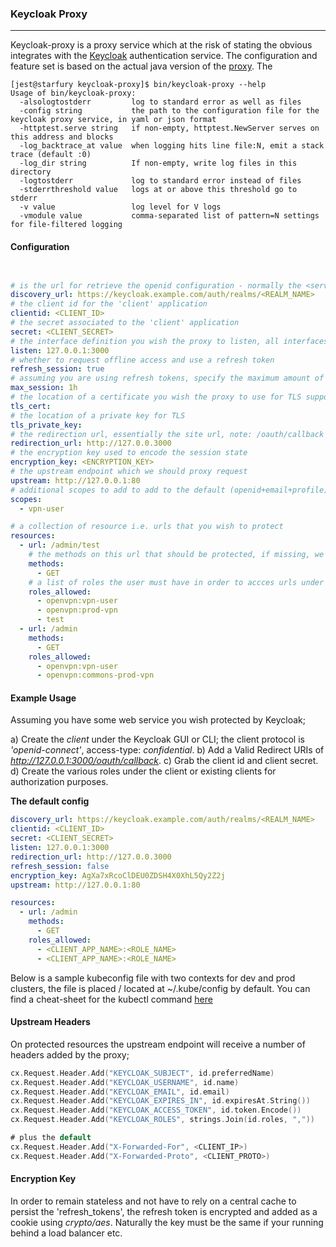 ### **Keycloak Proxy**
----

Keycloak-proxy is a proxy service which at the risk of stating the obvious integrates with the [Keycloak](https://github.com/keycloak/keycloak) authentication service. The configuration and feature set is based on the actual java version of the [proxy](https://docs.jboss.org/keycloak/docs/1.1.0.Beta2/userguide/html/proxy.html). The 

```shell
[jest@starfury keycloak-proxy]$ bin/keycloak-proxy --help
Usage of bin/keycloak-proxy:
  -alsologtostderr         log to standard error as well as files
  -config string           the path to the configuration file for the keycloak proxy service, in yaml or json format
  -httptest.serve string   if non-empty, httptest.NewServer serves on this address and blocks
  -log_backtrace_at value  when logging hits line file:N, emit a stack trace (default :0)
  -log_dir string          If non-empty, write log files in this directory
  -logtostderr             log to standard error instead of files
  -stderrthreshold value   logs at or above this threshold go to stderr
  -v value                 log level for V logs
  -vmodule value           comma-separated list of pattern=N settings for file-filtered logging
```

#### **Configuration**

```YAML


# is the url for retrieve the openid configuration - normally the <server>/auth/realm/<realm_name>
discovery_url: https://keycloak.example.com/auth/realms/<REALM_NAME>
# the client id for the 'client' application
clientid: <CLIENT_ID>
# the secret associated to the 'client' application
secret: <CLIENT_SECRET>
# the interface definition you wish the proxy to listen, all interfaces is specified as ':<port>'
listen: 127.0.0.1:3000
# whether to request offline access and use a refresh token
refresh_session: true
# assuming you are using refresh tokens, specify the maximum amount of time the refresh token can last
max_session: 1h
# the location of a certificate you wish the proxy to use for TLS support
tls_cert:
# the location of a private key for TLS
tls_private_key:
# the redirection url, essentially the site url, note: /oauth/callback is added at the end
redirection_url: http://127.0.0.3000
# the encryption key used to encode the session state
encryption_key: <ENCRYPTION_KEY>
# the upstream endpoint which we should proxy request
upstream: http://127.0.0.1:80
# additional scopes to add to add to the default (openid+email+profile)
scopes:
  - vpn-user

# a collection of resource i.e. urls that you wish to protect
resources:
  - url: /admin/test
    # the methods on this url that should be protected, if missing, we assuming all
    methods:
      - GET
    # a list of roles the user must have in order to accces urls under the above
    roles_allowed:
      - openvpn:vpn-user
      - openvpn:prod-vpn
      - test
  - url: /admin
    methods:
      - GET
    roles_allowed:
      - openvpn:vpn-user
      - openvpn:commons-prod-vpn
```


#### **Example Usage**

Assuming you have some web service you wish protected by Keycloak;

a) Create the *client* under the Keycloak GUI or CLI; the client protocol is *'openid-connect'*, access-type:  *confidential*.
b) Add a Valid Redirect URIs of *http://127.0.0.1:3000/oauth/callback*.
c) Grab the client id and client secret.
d) Create the various roles under the client or existing clients for authorization purposes.

**The default config**

```YAML
discovery_url: https://keycloak.example.com/auth/realms/<REALM_NAME>
clientid: <CLIENT_ID>
secret: <CLIENT_SECRET>
listen: 127.0.0.1:3000
redirection_url: http://127.0.0.3000
refresh_session: false
encryption_key: AgXa7xRcoClDEU0ZDSH4X0XhL5Qy2Z2j
upstream: http://127.0.0.1:80

resources:
  - url: /admin
    methods:
      - GET
    roles_allowed:
      - <CLIENT_APP_NAME>:<ROLE_NAME>
      - <CLIENT_APP_NAME>:<ROLE_NAME>
```
Below is a sample kubeconfig file with two contexts for dev and prod clusters, the file is placed / located at ~/.kube/config by default. You can find a cheat-sheet for the kubectl command [here](https://github.com/kubernetes/kubernetes/blob/master/docs/user-guide/kubectl-cheatsheet.md)

#### **Upstream Headers**

On protected resources the upstream endpoint will receive a number of headers added by the proxy;

```GO
cx.Request.Header.Add("KEYCLOAK_SUBJECT", id.preferredName)
cx.Request.Header.Add("KEYCLOAK_USERNAME", id.name)
cx.Request.Header.Add("KEYCLOAK_EMAIL", id.email)
cx.Request.Header.Add("KEYCLOAK_EXPIRES_IN", id.expiresAt.String())
cx.Request.Header.Add("KEYCLOAK_ACCESS_TOKEN", id.token.Encode())
cx.Request.Header.Add("KEYCLOAK_ROLES", strings.Join(id.roles, ","))

# plus the default
cx.Request.Header.Add("X-Forwarded-For", <CLIENT_IP>)
cx.Request.Header.Add("X-Forwarded-Proto", <CLIENT_PROTO>)
```

#### **Encryption Key**

In order to remain stateless and not have to rely on a central cache to persist the 'refresh_tokens', the refresh token is encrypted and added as a cookie using *crypto/aes*. Naturally the key must be the same if your running behind a load balancer etc.  
